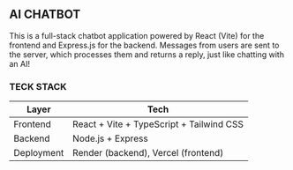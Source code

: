 ## AI CHATBOT

This is a full-stack chatbot application powered by React (Vite) for the frontend and Express.js for the backend. Messages from users are sent to the server, which processes them and returns a reply, just like chatting with an AI!


### TECK STACK
| Layer      | Tech                                           |
| ---------- | ---------------------------------------------- |
| Frontend   | React + Vite + TypeScript + Tailwind CSS       |
| Backend    | Node.js + Express                              |
| Deployment | Render (backend), Vercel (frontend) |

